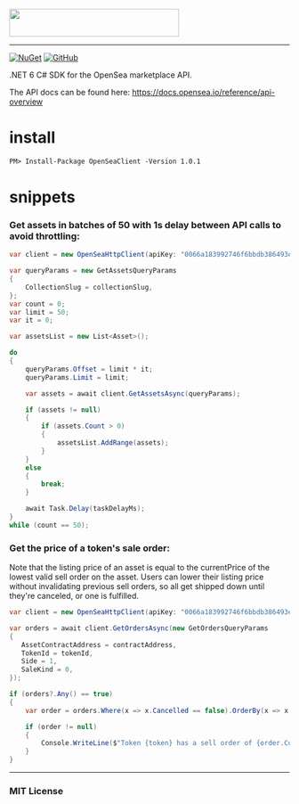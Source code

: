 <br>

<img src="https://camo.githubusercontent.com/57cfb2f91adf5c2b206607d801cbf30710614fd4170f05352c75a2d351417ea4/68747470733a2f2f73746f726167652e676f6f676c65617069732e636f6d2f6f70656e7365612d7374617469632f6f70656e7365612d6a732d6c6f676f2d757064617465642e706e67" width="305" height="50" />

---
[![NuGet](https://img.shields.io/nuget/v/OpenSeaClient)](https://www.nuget.org/packages/OpenSeaClient/) 
[![GitHub](https://img.shields.io/github/license/ninjastacktech/opensea-net)](https://github.com/ninjastacktech/opensea-net/blob/master/LICENSE)

.NET 6 C# SDK for the OpenSea marketplace API.

The API docs can be found here: https://docs.opensea.io/reference/api-overview


# install
```xml
PM> Install-Package OpenSeaClient -Version 1.0.1
```
# snippets

### Get assets in batches of 50 with 1s delay between API calls to avoid throttling:
```C#
var client = new OpenSeaHttpClient(apiKey: "0066a183992746f6bbdb386493edbf10");

var queryParams = new GetAssetsQueryParams
{
    CollectionSlug = collectionSlug,
};
var count = 0;
var limit = 50;
var it = 0;

var assetsList = new List<Asset>();

do
{
    queryParams.Offset = limit * it;
    queryParams.Limit = limit;

    var assets = await client.GetAssetsAsync(queryParams);

    if (assets != null)
    {
        if (assets.Count > 0)
        {
            assetsList.AddRange(assets);
        }
    }
    else
    {
        break;
    }

    await Task.Delay(taskDelayMs);
}
while (count == 50);
```

### Get the price of a token's sale order:
Note that the listing price of an asset is equal to the currentPrice of the lowest valid sell order on the asset. 
Users can lower their listing price without invalidating previous sell orders, so all get shipped down until they're canceled, or one is fulfilled.
```C#
var client = new OpenSeaHttpClient(apiKey: "0066a183992746f6bbdb386493edbf10");

var orders = await client.GetOrdersAsync(new GetOrdersQueryParams
{
   AssetContractAddress = contractAddress,
   TokenId = tokenId,
   Side = 1,
   SaleKind = 0,
});

if (orders?.Any() == true)
{
    var order = orders.Where(x => x.Cancelled == false).OrderBy(x => x.CurrentPriceEth).FirstOrDefault();

    if (order != null)
    {
        Console.WriteLine($"Token {token} has a sell order of {order.CurrentPriceEth} ETH");                   
    }
}
```


---

### MIT License


